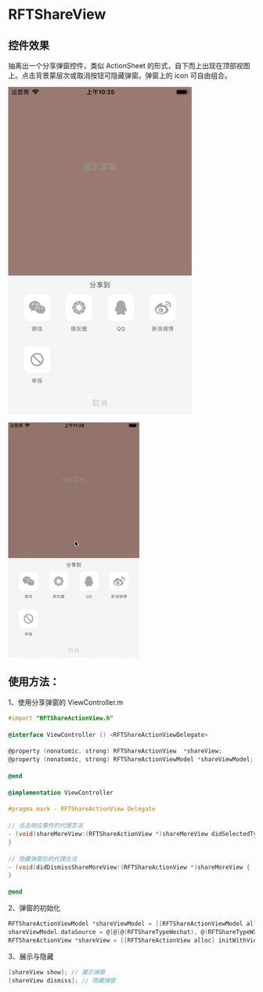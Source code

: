 # RFTShareView

## 控件效果
抽离出一个分享弹窗控件，类似 ActionSheet 的形式，自下而上出现在顶部视图上。点击背景蒙层次或取消按钮可隐藏弹窗。弹窗上的 icon 可自由组合。

![弹窗效果](https://github.com/MissYasiky/RFTShareView/blob/develop/ScreenShot/iphone%206%20ScreenShot.png)

![弹窗效果](https://github.com/MissYasiky/RFTShareView/blob/develop/ScreenShot/RFTShareViewDemo.gif)

## 使用方法：

1、使用分享弹窗的 ViewController.m

```Objective-c
#import "RFTShareActionView.h"

@interface ViewController () <RFTShareActionViewDelegate>

@property (nonatomic, strong) RFTShareActionView  *shareView;
@property (nonatomic, strong) RFTShareActionViewModel *shareViewModel;

@end

@implementation ViewController

#pragma mark - RFTShareActionView Delegate

// 点击响应事件的代理方法 
- (void)shareMoreView:(RFTShareActionView *)shareMoreView didSelectedType:(RFTShareType)type {
}

// 隐藏弹窗后的代理方法
- (void)didDismissShareMoreView:(RFTShareActionView *)shareMoreView {
}

@end

```

2、弹窗的初始化

```Objective-c
RFTShareActionViewModel *shareViewModel = [[RFTShareActionViewModel alloc] init];
shareViewModel.dataSource = @[@[@(RFTShareTypeWechat), @(RFTShareTypeWXTimeLine), @(RFTShareTypeQQ), @(RFTShareTypeSina)], @[@(RFTShareTypeReport)]];
RFTShareActionView *shareView = [[RFTShareActionView alloc] initWithViewModel:shareViewModel delegate:self];
```

3、展示与隐藏
```Objective-c
[shareView show]; // 展示弹窗
[shareView dismiss]; // 隐藏弹窗
```
